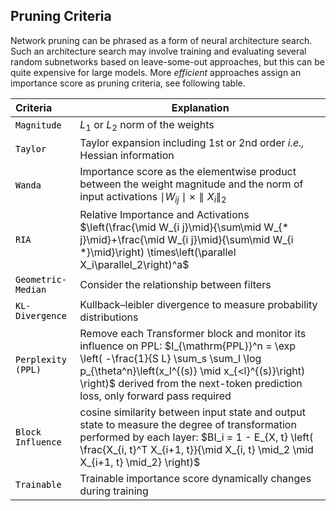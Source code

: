 ## Pruning Criteria





Network pruning can be
phrased as a form of neural architecture search. Such
an architecture search may involve training and evaluating
several random subnetworks based on leave-some-out approaches, but this can be quite expensive for large
models. More _efficient_ approaches assign an importance
score as pruning criteria, see following table. 



| Criteria                                                                                                       | Explanation                                                                                                                                                                                                                                                                |
|:---------------------------------------------------------------------------------------------------------------|----------------------------------------------------------------------------------------------------------------------------------------------------------------------------------------------------------------------------------------------------------------------------|
| <a  href="https://arxiv.org/abs/1802.00124" style="color: black; text-decoration: black;">`Magnitude`</a>      | $L_1$ or $L_2$ norm of the weights                                                                                                                                                                                                                                         | 
| <a href="https://arxiv.org/abs/1906.10771" style="color: black; text-decoration: none;">`Taylor`</a>           | Taylor expansion including 1st or 2nd order _i.e.,_ Hessian information                                                                                                                                                                                                    |
| <a href="https://arxiv.org/abs/2306.11695" style="color: black; text-decoration: none;">`Wanda`</a>            | Importance score as the elementwise product between the weight magnitude and the norm of input activations  $\mid W_{ij} \mid  \times \parallel X_i\parallel_2$                                                                                                            |
| <a href="https://openreview.net/pdf?id=Tr0lPx9woF" style="color: black; text-decoration: none;">`RIA`</a>      | Relative Importance and Activations $\left(\frac{\mid W_{i j}\mid}{\sum\mid W_{* j}\mid}+\frac{\mid W_{i j}\mid}{\sum\mid W_{i *}\mid}\right) \times\left(\parallel X_i\parallel_2\right)^a$                                                                               |
| <a href="https://arxiv.org/abs/1811.00250" style="color: black; text-decoration: none;">`Geometric-Median`</a> | Consider the relationship between filters                                                                                                                                                                                                                                  | 
| <a href="https://arxiv.org/abs/1911.08114" style="color: black; text-decoration: none;">`KL-Divergence`</a>    | Kullback–leibler divergence to measure probability distributions                                                                                                                                                                                                           |
| <a href="https://arxiv.org/abs/2402.02834" style="color: black; text-decoration: none;">`Perplexity (PPL)`</a> | Remove each Transformer block and monitor its influence on PPL: $I_{\mathrm{PPL}}^n = \exp \left( -\frac{1}{S L} \sum_s \sum_l \log p_{\theta^n}\left(x_l^{(s)} \mid x_{<l}^{(s)}\right) \right)$  derived from the next-token prediction loss, only forward pass required |
| <a href="https://arxiv.org/pdf/2403.03853" style="color: black; text-decoration: none;">`Block Influence`</a>  | cosine similarity between input state and output state  to measure the degree of transformation performed by each layer: $BI_i = 1 - E_{X, t} \left( \frac{X_{i, t}^T X_{i+1, t}}{\mid X_{i, t} \mid_2 \mid X_{i+1, t} \mid_2} \right)$                                    |
| <a href="https://arxiv.org/abs/2307.08483" style="color: black; text-decoration: none;">`Trainable`</a>        | Trainable importance score dynamically changes during training                                                                                                                                                                                                             |
